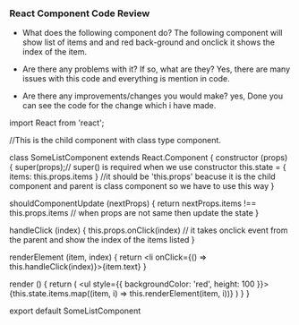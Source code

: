 ### React Component Code Review

- What does the following component do?
  The following component will show list of items and and red back-ground and onclick it shows the index of the item.
  
- Are there any problems with it? If so, what are they?
  Yes, there are many issues with this code and everything is mention in code.
  
- Are there any improvements/changes you would make?
  yes, Done you can see the code for the change which i have made.

import React from 'react';

//This is the child component with class type component.

class SomeListComponent extends React.Component {
  constructor (props) {
    super(props);// super() is required when we use constructor
    this.state = { items: this.props.items } //it should be 'this.props' beacuse it is the child component and parent is class component so we have to use this way
  }

  shouldComponentUpdate (nextProps) {
    return nextProps.items !== this.props.items // when props are not same then update the state
  }

  handleClick (index) {
    this.props.onClick(index) // it takes onclick event from the parent and show the index of the items listed
  }

  renderElement (item, index) {
    return <li onClick={() => this.handleClick(index)}>{item.text}</li>
  }

  render () {
    return (
      <ul style={{ backgroundColor: 'red', height: 100 }}>
        {this.state.items.map((item, i) => this.renderElement(item, i))}
      </ul>
    )
  }
}

export default SomeListComponent
```
